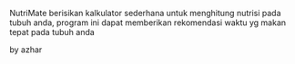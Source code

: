 NutriMate
berisikan kalkulator sederhana untuk menghitung nutrisi pada tubuh anda, program ini dapat memberikan rekomendasi waktu yg makan tepat pada tubuh anda

by azhar

